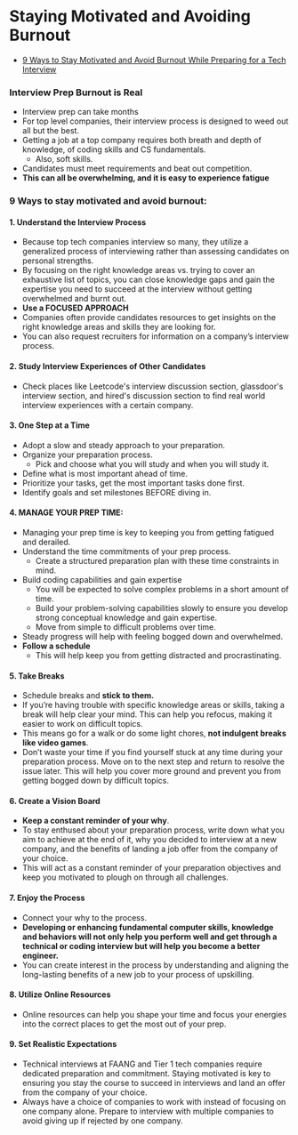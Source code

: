 # Staying Motivated and Avoiding Burnout

  - [9 Ways to Stay Motivated and Avoid Burnout While Preparing for a Tech Interview](https://www.interviewkickstart.com/blog/ways-to-stay-motivated-and-avoid-burnout-while-preparing-for-a-tech-interview)

### Interview Prep Burnout is Real

  - Interview prep can take months 
  - For top level companies, their interview process is designed to weed out all but the best.
  - Getting a job at a top company requires both breath and depth of knowledge, of coding skills and CS fundamentals.
    - Also, soft skills.
  - Candidates must meet requirements and beat out competition.
  - **This can all be overwhelming, and it is easy to experience fatigue**

### 9 Ways to stay motivated and avoid burnout:

#### 1. Understand the Interview Process

  - Because top tech companies interview so many, they utilize a generalized process of interviewing rather than assessing candidates on personal strengths. 
  - By focusing on the right knowledge areas vs. trying to cover an exhaustive list of topics, you can close knowledge gaps and gain the expertise you need to succeed at the interview without getting overwhelmed and burnt out.
  - **Use a FOCUSED APPROACH**
  - Companies often provide candidates resources to get insights on the right knowledge areas and skills they are looking for. 
  - You can also request recruiters for information on a company’s interview process. 

#### 2. Study Interview Experiences of Other Candidates

  - Check places like Leetcode's interview discussion section, glassdoor's interview section, and hired's discussion section to find real world interview experiences with a certain company.

#### 3. One Step at a Time

  - Adopt a slow and steady approach to your preparation. 
  - Organize your preparation process.
    - Pick and choose what you will study and when you will study it.
  - Define what is most important ahead of time.
  - Prioritize your tasks, get the most important tasks done first.
  - Identify goals and set milestones BEFORE diving in.

#### 4. MANAGE YOUR PREP TIME:

  - Managing your prep time is key to keeping you from getting fatigued and derailed.
  - Understand the time commitments of your prep process.
    - Create a structured preparation plan with these time constraints in mind. 
  - Build coding capabilities and gain expertise
    - You will be expected to solve complex problems in a short amount of time.
    - Build your problem-solving capabilities slowly to ensure you develop strong conceptual knowledge and gain expertise. 
    - Move from simple to difficult problems over time.
  - Steady progress will help with feeling bogged down and overwhelmed.
  - **Follow a schedule**
    - This will help keep you from getting distracted and procrastinating.

#### 5. Take Breaks

  - Schedule breaks and **stick to them.**
  - If you’re having trouble with specific knowledge areas or skills, taking a break will help clear your mind. This can help you refocus, making it easier to work on difficult topics. 
  - This means go for a walk or do some light chores, **not indulgent breaks like video games**.
  - Don’t waste your time if you find yourself stuck at any time during your preparation process. Move on to the next step and return to resolve the issue later. This will help you cover more ground and prevent you from getting bogged down by difficult topics.

#### 6. Create a Vision Board

  - **Keep a constant reminder of your why**.
  - To stay enthused about your preparation process, write down what you aim to achieve at the end of it, why you decided to interview at a new company, and the benefits of landing a job offer from the company of your choice.
  - This will act as a constant reminder of your preparation objectives and keep you motivated to plough on through all challenges.

#### 7. Enjoy the Process

  - Connect your why to the process.
  - **Developing or enhancing fundamental computer skills, knowledge and behaviors will not only help you perform well and get through a technical or coding interview but will help you become a better engineer.**
  - You can create interest in the process by understanding and aligning the long-lasting benefits of a new job to your process of upskilling. 

#### 8. Utilize Online Resources

  - Online resources can help you shape your time and focus your energies into the correct places to get the most out of your prep.

#### 9. Set Realistic Expectations

  - Technical interviews at FAANG and Tier 1 tech companies require dedicated preparation and commitment. Staying motivated is key to ensuring you stay the course to succeed in interviews and land an offer from the company of your choice. 
  - Always have a choice of companies to work with instead of focusing on one company alone. Prepare to interview with multiple companies to avoid giving up if rejected by one company. 